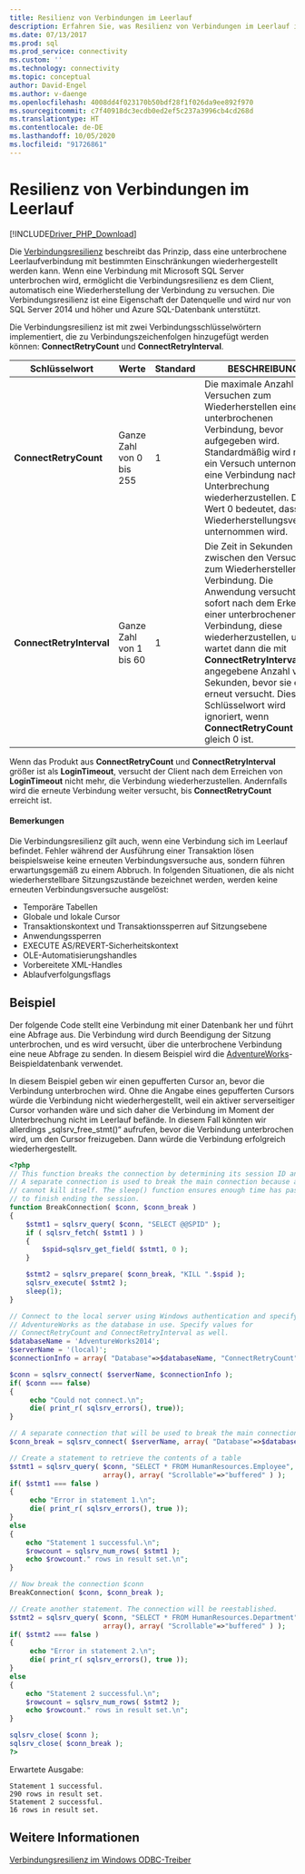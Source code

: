```yaml
---
title: Resilienz von Verbindungen im Leerlauf
description: Erfahren Sie, was Resilienz von Verbindungen im Leerlauf ist, und wie sie sich in den Microsoft-Treibern für PHP für SQL Server verhält.
ms.date: 07/13/2017
ms.prod: sql
ms.prod_service: connectivity
ms.custom: ''
ms.technology: connectivity
ms.topic: conceptual
author: David-Engel
ms.author: v-daenge
ms.openlocfilehash: 4008dd4f023170b50bdf28f1f026da9ee892f970
ms.sourcegitcommit: c7f40918dc3ecdb0ed2ef5c237a3996cb4cd268d
ms.translationtype: HT
ms.contentlocale: de-DE
ms.lasthandoff: 10/05/2020
ms.locfileid: "91726861"
---
```

# <a name="idle-connection-resiliency"></a>Resilienz von Verbindungen im Leerlauf
[!INCLUDE[Driver_PHP_Download](../../includes/driver_php_download.md)]

Die [Verbindungsresilienz](../odbc/windows/connection-resiliency-in-the-windows-odbc-driver.md) beschreibt das Prinzip, dass eine unterbrochene Leerlaufverbindung mit bestimmten Einschränkungen wiederhergestellt werden kann. Wenn eine Verbindung mit Microsoft SQL Server unterbrochen wird, ermöglicht die Verbindungsresilienz es dem Client, automatisch eine Wiederherstellung der Verbindung zu versuchen. Die Verbindungsresilienz ist eine Eigenschaft der Datenquelle und wird nur von SQL Server 2014 und höher und Azure SQL-Datenbank unterstützt.

Die Verbindungsresilienz ist mit zwei Verbindungsschlüsselwörtern implementiert, die zu Verbindungszeichenfolgen hinzugefügt werden können: **ConnectRetryCount** und **ConnectRetryInterval**.

|Schlüsselwort|Werte|Standard|BESCHREIBUNG|
|-|-|-|-|
|**ConnectRetryCount**| Ganze Zahl von 0 bis 255|1|Die maximale Anzahl von Versuchen zum Wiederherstellen einer unterbrochenen Verbindung, bevor aufgegeben wird. Standardmäßig wird nur ein Versuch unternommen, eine Verbindung nach einer Unterbrechung wiederherzustellen. Der Wert 0 bedeutet, dass kein Wiederherstellungsversuch unternommen wird.|
|**ConnectRetryInterval**| Ganze Zahl von 1 bis 60|1| Die Zeit in Sekunden zwischen den Versuchen zum Wiederherstellen einer Verbindung. Die Anwendung versucht sofort nach dem Erkennen einer unterbrochenen Verbindung, diese wiederherzustellen, und wartet dann die mit **ConnectRetryInterval** angegebene Anzahl von Sekunden, bevor sie es erneut versucht. Dieses Schlüsselwort wird ignoriert, wenn **ConnectRetryCount** gleich 0 ist.

Wenn das Produkt aus **ConnectRetryCount** und **ConnectRetryInterval** größer ist als **LoginTimeout**, versucht der Client nach dem Erreichen von **LoginTimeout** nicht mehr, die Verbindung wiederherzustellen. Andernfalls wird die erneute Verbindung weiter versucht, bis **ConnectRetryCount** erreicht ist.

#### <a name="remarks"></a>Bemerkungen

Die Verbindungsresilienz gilt auch, wenn eine Verbindung sich im Leerlauf befindet. Fehler während der Ausführung einer Transaktion lösen beispielsweise keine erneuten Verbindungsversuche aus, sondern führen erwartungsgemäß zu einem Abbruch. In folgenden Situationen, die als nicht wiederherstellbare Sitzungszustände bezeichnet werden, werden keine erneuten Verbindungsversuche ausgelöst:

* Temporäre Tabellen
* Globale und lokale Cursor
* Transaktionskontext und Transaktionssperren auf Sitzungsebene
* Anwendungssperren
* EXECUTE AS/REVERT-Sicherheitskontext
* OLE-Automatisierungshandles
* Vorbereitete XML-Handles
* Ablaufverfolgungsflags

## <a name="example"></a>Beispiel

Der folgende Code stellt eine Verbindung mit einer Datenbank her und führt eine Abfrage aus. Die Verbindung wird durch Beendigung der Sitzung unterbrochen, und es wird versucht, über die unterbrochene Verbindung eine neue Abfrage zu senden. In diesem Beispiel wird die [AdventureWorks](/previous-versions/sql/sql-server-2008/ms124501(v=sql.100))-Beispieldatenbank verwendet.

In diesem Beispiel geben wir einen gepufferten Cursor an, bevor die Verbindung unterbrochen wird. Ohne die Angabe eines gepufferten Cursors würde die Verbindung nicht wiederhergestellt, weil ein aktiver serverseitiger Cursor vorhanden wäre und sich daher die Verbindung im Moment der Unterbrechung nicht im Leerlauf befände. In diesem Fall könnten wir allerdings „sqlsrv_free_stmt()“ aufrufen, bevor die Verbindung unterbrochen wird, um den Cursor freizugeben. Dann würde die Verbindung erfolgreich wiederhergestellt.

```php
<?php
// This function breaks the connection by determining its session ID and killing it.
// A separate connection is used to break the main connection because a session
// cannot kill itself. The sleep() function ensures enough time has passed for KILL
// to finish ending the session.
function BreakConnection( $conn, $conn_break )
{
    $stmt1 = sqlsrv_query( $conn, "SELECT @@SPID" );
    if ( sqlsrv_fetch( $stmt1 ) )
    {
        $spid=sqlsrv_get_field( $stmt1, 0 );
    }

    $stmt2 = sqlsrv_prepare( $conn_break, "KILL ".$spid );
    sqlsrv_execute( $stmt2 );
    sleep(1);
}

// Connect to the local server using Windows authentication and specify
// AdventureWorks as the database in use. Specify values for
// ConnectRetryCount and ConnectRetryInterval as well.
$databaseName = 'AdventureWorks2014';
$serverName = '(local)';
$connectionInfo = array( "Database"=>$databaseName, "ConnectRetryCount"=>10, "ConnectRetryInterval"=>10 );

$conn = sqlsrv_connect( $serverName, $connectionInfo );
if( $conn === false)  
{  
     echo "Could not connect.\n";  
     die( print_r( sqlsrv_errors(), true));  
}

// A separate connection that will be used to break the main connection $conn
$conn_break = sqlsrv_connect( $serverName, array( "Database"=>$databaseName) );

// Create a statement to retrieve the contents of a table
$stmt1 = sqlsrv_query( $conn, "SELECT * FROM HumanResources.Employee",
                       array(), array( "Scrollable"=>"buffered" ) );
if( $stmt1 === false )
{
     echo "Error in statement 1.\n";
     die( print_r( sqlsrv_errors(), true ));
}
else
{
    echo "Statement 1 successful.\n";
    $rowcount = sqlsrv_num_rows( $stmt1 );
    echo $rowcount." rows in result set.\n";
}

// Now break the connection $conn
BreakConnection( $conn, $conn_break );

// Create another statement. The connection will be reestablished.
$stmt2 = sqlsrv_query( $conn, "SELECT * FROM HumanResources.Department",
                       array(), array( "Scrollable"=>"buffered" ) );
if( $stmt2 === false )
{
     echo "Error in statement 2.\n";
     die( print_r( sqlsrv_errors(), true ));
}
else
{
    echo "Statement 2 successful.\n";
    $rowcount = sqlsrv_num_rows( $stmt2 );
    echo $rowcount." rows in result set.\n";
}

sqlsrv_close( $conn );
sqlsrv_close( $conn_break );
?>
```
Erwartete Ausgabe:
```
Statement 1 successful.
290 rows in result set.
Statement 2 successful.
16 rows in result set.
```

## <a name="see-also"></a>Weitere Informationen
[Verbindungsresilienz im Windows ODBC-Treiber](../odbc/windows/connection-resiliency-in-the-windows-odbc-driver.md)